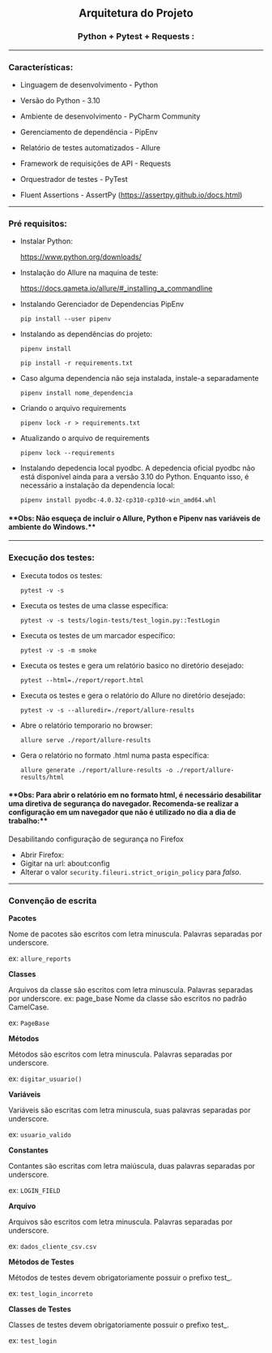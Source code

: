 ## <center>Arquitetura do Projeto</center>
<h3><center> Python + Pytest + Requests : </center></h3>

---------------------------------------------------
<h3> Características: </h3>

- Linguagem de desenvolvimento - Python

- Versão do Python - 3.10

- Ambiente de desenvolvimento - PyCharm Community

- Gerenciamento de dependência - PipEnv

- Relatório de testes automatizados - Allure

- Framework de requisições de API - Requests

- Orquestrador de testes - PyTest

- Fluent Assertions - AssertPy (https://assertpy.github.io/docs.html)


---------------------------------------------------
<h3> Pré requisitos: </h3>

- Instalar Python:

  https://www.python.org/downloads/

- Instalação do Allure na maquina de teste:

  https://docs.qameta.io/allure/#_installing_a_commandline

- Instalando Gerenciador de Dependencias PipEnv
 
  `pip install --user pipenv`

- Instalando as dependências do projeto:    

    `pipenv install`

    `pip install -r requirements.txt`

- Caso alguma dependencia não seja instalada, instale-a separadamente
  
  `pipenv install nome_dependencia`

- Criando o arquivo requirements
  
  `pipenv lock -r > requirements.txt`

- Atualizando o arquivo de requirements
  
  `pipenv lock --requirements`

- Instalando depedencia local pyodbc. A depedencia oficial pyodbc não está disponível ainda para a versão 3.10 do Python. 
Enquanto isso, é necessário a instalação da dependencia local:

  `pipenv install pyodbc-4.0.32-cp310-cp310-win_amd64.whl`

<h4>**Obs: Não esqueça de incluir o Allure, Python e Pipenv nas variáveis de ambiente do Windows.**</h4>

---------------------------------------------------
<h3> Execução dos testes: </h3>

- Executa todos os testes:

  `pytest -v -s`

- Executa os testes de uma classe específica:

  `pytest -v -s tests/login-tests/test_login.py::TestLogin`

- Executa os testes de um marcador específico:

  `pytest -v -s -m smoke`

- Executa os testes e gera um relatório basico no diretório desejado:

  `pytest --html=./report/report.html`

- Executa os testes e gera o relatório do Allure no diretório desejado:

  `pytest -v -s --alluredir=./report/allure-results`

- Abre o relatório temporario no browser:
 
  `allure serve ./report/allure-results`

- Gera o relatório no formato .html numa pasta específica:

  `allure generate ./report/allure-results -o ./report/allure-results/html`

<h4>**Obs: Para abrir o relatório em no formato html, é necessário desabilitar uma diretiva de segurança do navegador.
Recomenda-se realizar a configuração em um navegador que não é utilizado no dia a dia de trabalho:** </h4>

Desabilitando configuração de segurança no Firefox
- Abrir Firefox:
- Gigitar na url: about:config
- Alterar o valor `security.fileuri.strict_origin_policy` para _falso_.


---------------------------------------------------

<h3>Convenção de escrita </h3>

**Pacotes**

Nome de pacotes são escritos com letra minuscula. Palavras separadas por underscore. 

ex: `allure_reports`

**Classes**

Arquivos da classe são escritos com letra minuscula. Palavras separadas por underscore. ex: page_base
Nome da classe são escritos no padrão CamelCase. 

ex: `PageBase`

**Métodos**

Métodos são escritos com letra minuscula. Palavras separadas por underscore. 

ex: `digitar_usuario()`

**Variáveis**

Variáveis são escritas com letra minuscula, suas palavras separadas por underscore. 

ex: `usuario_valido`

**Constantes**

Contantes são escritas com letra maiúscula, duas palavras separadas por underscore. 

ex: `LOGIN_FIELD`

**Arquivo**

Arquivos são escritos com letra minuscula. Palavras separadas por underscore. 

ex: `dados_cliente_csv.csv`

**Métodos de Testes**

Métodos de testes devem obrigatoriamente possuir o prefixo test_. 

ex: `test_login_incorreto`

**Classes de Testes**

Classes de testes devem obrigatoriamente possuir o prefixo test_. 

ex: `test_login`

